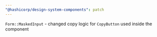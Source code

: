 ```yaml
---
"@hashicorp/design-system-components": patch
---
```


`Form::MaskedInput` - changed copy logic for `CopyButton` used inside the component
